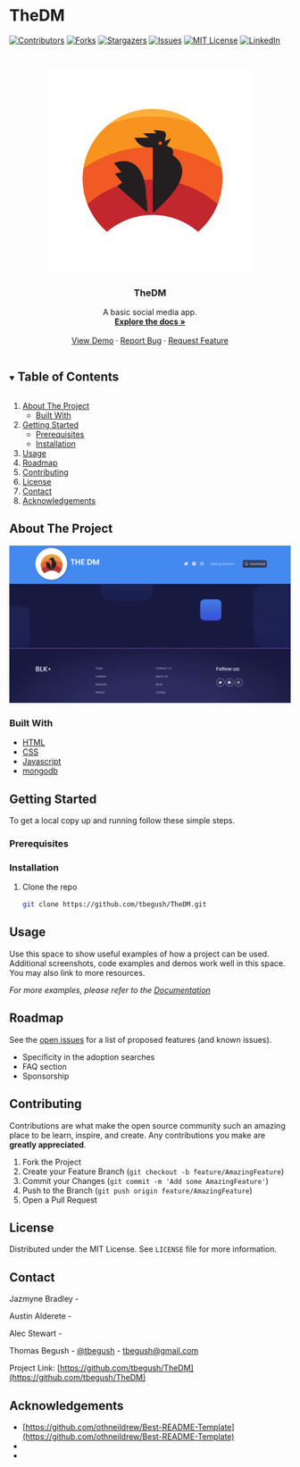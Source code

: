 # TheDM
<!--
*** Thanks for checking out the Best-README-Template. If you have a suggestion
*** that would make this better, please fork the repo and create a pull request
*** or simply open an issue with the tag "enhancement".
*** Thanks again! Now go create something AMAZING! :D
***
*** Forked from othneildrew/Best-README-Template
***
*** To avoid retyping too much info. Do a search and replace for the following:
*** github_username, repo_name, twitter_handle, email, project_title, project_description
*** tbegush, TheDM, @tbegush, tbegush@gmail.com, TheDM, The internet's hottest new chat app.
-->



<!-- PROJECT SHIELDS -->
<!--
*** I'm using markdown "reference style" links for readability.
*** Reference links are enclosed in brackets [ ] instead of parentheses ( ).
*** See the bottom of this document for the declaration of the reference variables
*** for contributors-url, forks-url, etc. This is an optional, concise syntax you may use.
*** https://www.markdownguide.org/basic-syntax/#reference-style-links
-->

[![Contributors][contributors-shield]][contributors-url]
[![Forks][forks-shield]][forks-url]
[![Stargazers][stars-shield]][stars-url]
[![Issues][issues-shield]][issues-url]
[![MIT License][license-shield]][license-url]
[![LinkedIn][linkedin-shield]][linkedin-url]

<!-- PROJECT LOGO -->
<br />
<p align="center">
  <a href="https://github.com/tbegush/thedm-logo.jpg">
    <img src="./thedm-logo.jpg" alt="Logo" width="363" height=auto>
  </a>

  <h3 align="center">TheDM</h3>

  <p align="center">
   A basic social media app.
    <br />
    <a href="https://github.com/tbegush/TheDM"><strong>Explore the docs »</strong></a>
    <br />
    <br />
    <a href="https://tbegush.github.io/TheDM">View Demo</a>
    ·
    <a href="https://github.com/tbegush/TheDM/issues">Report Bug</a>
    ·
    <a href="https://github.com/tbegush/TheDM/issues">Request Feature</a>
  </p>
</p>



<!-- TABLE OF CONTENTS -->
<details open="open">
  <summary><h2 style="display: inline-block">Table of Contents</h2></summary>
  <ol>
    <li>
      <a href="#about-the-project">About The Project</a>
      <ul>
        <li><a href="#built-with">Built With</a></li>
      </ul>
    </li>
    <li>
      <a href="#getting-started">Getting Started</a>
      <ul>
        <li><a href="#prerequisites">Prerequisites</a></li>
        <li><a href="#installation">Installation</a></li>
      </ul>
    </li>
    <li><a href="#usage">Usage</a></li>
    <li><a href="#roadmap">Roadmap</a></li>
    <li><a href="#contributing">Contributing</a></li>
    <li><a href="#license">License</a></li>
    <li><a href="#contact">Contact</a></li>
    <li><a href="#acknowledgements">Acknowledgements</a></li>
  </ol>
</details>



<!-- ABOUT THE PROJECT -->
## About The Project

![Screenshot of TheDM](/thedm-screenshot.png)

### Built With

* [HTML]()
* [CSS]()
* [Javascript]()
* [mongodb]()




<!-- GETTING STARTED -->
## Getting Started

To get a local copy up and running follow these simple steps.

### Prerequisites

### Installation

1. Clone the repo
   ```sh
   git clone https://github.com/tbegush/TheDM.git
   ```


<!-- USAGE EXAMPLES -->
## Usage

Use this space to show useful examples of how a project can be used. Additional screenshots, code examples and demos work well in this space. You may also link to more resources.

_For more examples, please refer to the [Documentation](https://example.com)_



<!-- ROADMAP -->
## Roadmap

See the [open issues](https://github.com/tbegush/TheDM/issues) for a list of proposed features (and known issues).
  * Specificity in the adoption searches
  * FAQ section
  * Sponsorship



<!-- CONTRIBUTING -->
## Contributing

Contributions are what make the open source community such an amazing place to be learn, inspire, and create. Any contributions you make are **greatly appreciated**.

1. Fork the Project
2. Create your Feature Branch (`git checkout -b feature/AmazingFeature`)
3. Commit your Changes (`git commit -m 'Add some AmazingFeature'`)
4. Push to the Branch (`git push origin feature/AmazingFeature`)
5. Open a Pull Request



<!-- LICENSE -->
## License

Distributed under the MIT License. See `LICENSE` file for more information.



<!-- CONTACT -->
## Contact

Jazmyne Bradley - 

Austin Alderete -

Alec Stewart -

Thomas Begush - [@tbegush](https://twitter.com/tbegush) - tbegush@gmail.com

Project Link: [https://github.com/tbegush/TheDM](https://github.com/tbegush/TheDM)



<!-- ACKNOWLEDGEMENTS -->
## Acknowledgements

* [https://github.com/othneildrew/Best-README-Template](https://github.com/othneildrew/Best-README-Template)
* []()
* []()





<!-- markdown links & images -->
<!-- https://www.markdownguide.org/basic-syntax/#reference-style-links -->
[contributors-shield]: https://img.shields.io/github/contributors/tbegush/thedm.svg?style=for-the-badge
[contributors-url]: https://github.com/tbegush/thedm/graphs/contributors
[forks-shield]: https://img.shields.io/github/forks/tbegush/thedm.svg?style=for-the-badge
[forks-url]: https://github.com/tbegush/thedm/network/members
[stars-shield]: https://img.shields.io/github/stars/tbegush/thedm.svg?style=for-the-badge
[stars-url]: https://github.com/tbegush/thedm/stargazers
[issues-shield]: https://img.shields.io/github/issues/tbegush/thedm.svg?style=for-the-badge
[issues-url]: https://github.com/tbegush/thedm/issues
[license-shield]: https://img.shields.io/github/license/tbegush/thedm.svg?style=for-the-badge
[license-url]: https://raw.githubusercontent.com/tbegush/thedm/master/license
[linkedin-shield]: https://img.shields.io/badge/-linkedin-black.svg?style=for-the-badge&logo=linkedin&colorb=555
[linkedin-url]: https://linkedin.com/in/tbegush


